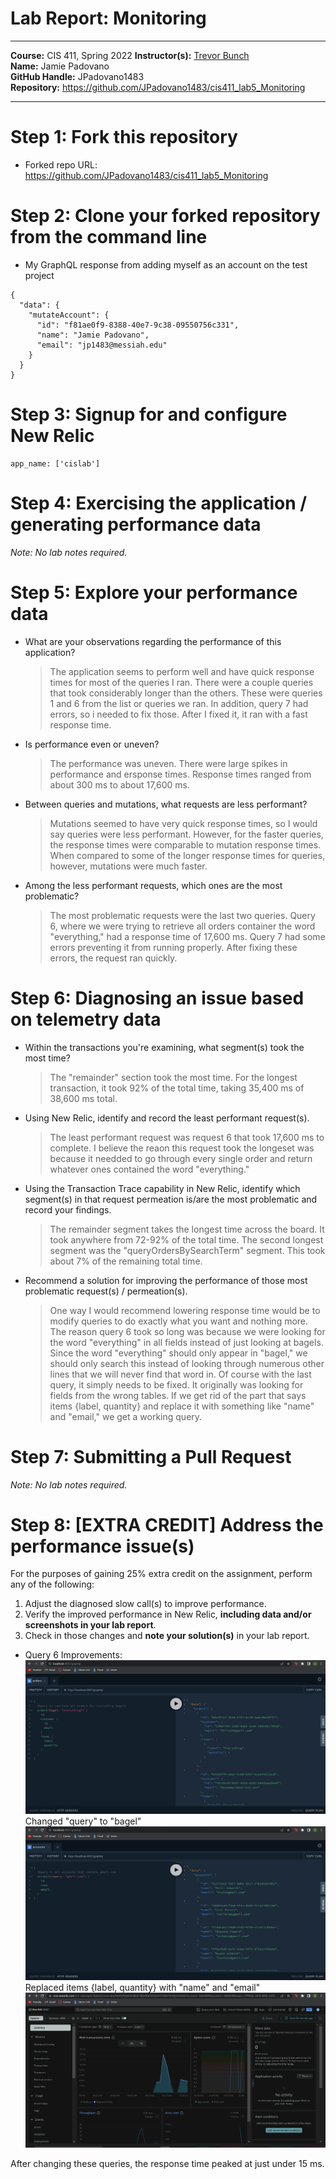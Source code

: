 # Lab Report: Monitoring
___
**Course:** CIS 411, Spring 2022
**Instructor(s):** [Trevor Bunch](https://github.com/trevordbunch)  
**Name:** Jamie Padovano <br>
**GitHub Handle:** JPadovano1483 <br>
**Repository:** https://github.com/JPadovano1483/cis411_lab5_Monitoring
___

# Step 1: Fork this repository
- Forked repo URL: https://github.com/JPadovano1483/cis411_lab5_Monitoring

# Step 2: Clone your forked repository from the command line
- My GraphQL response from adding myself as an account on the test project
```
{
  "data": {
    "mutateAccount": {
      "id": "f81ae0f9-8388-40e7-9c38-09550756c331",
      "name": "Jamie Padovano",
      "email": "jp1483@messiah.edu"
    }
  }
}
```

# Step 3: Signup for and configure New Relic
```
app_name: ['cislab']
```

# Step 4: Exercising the application / generating performance data

_Note: No lab notes required._

# Step 5: Explore your performance data
* What are your observations regarding the performance of this application? 
  > The application seems to perform well and have quick response times for most of the queries I ran. There were a couple queries that took considerably longer than the others. These were queries 1 and 6 from the list or queries we ran. In addition, query 7 had errors, so i needed to fix those. After I fixed it, it ran with a fast response time. 
* Is performance even or uneven? 
  > The performance was uneven. There were large spikes in performance and ersponse times. Response times ranged from about 300 ms to about 17,600 ms. 
* Between queries and mutations, what requests are less performant? 
  > Mutations seemed to have very quick response times, so I would say queries were less performant. However, for the faster queries, the response times were comparable to mutation response times. When compared to some of the longer response times for queries, however, mutations were much faster.
* Among the less performant requests, which ones are the most problematic?
  > The most problematic requests were the last two queries. Query 6, where we were trying to retrieve all orders container the word "everything," had a response time of 17,600 ms. Query 7 had some errors preventing it from running properly. After fixing these errors, the request ran quickly. 

# Step 6: Diagnosing an issue based on telemetry data
* Within the transactions you're examining, what segment(s) took the most time?
  > The "remainder" section took the most time. For the longest transaction, it took 92% of the total time, taking 35,400 ms of 38,600 ms total.
* Using New Relic, identify and record the least performant request(s).
  > The least performant request was request 6 that took 17,600 ms to complete. I believe the reaon this request took the longeset was because it needded to go through every single order and return whatever ones contained the word "everything." 
* Using the Transaction Trace capability in New Relic, identify which segment(s) in that request permeation is/are the most problematic and record your findings.
  > The remainder segment takes the longest time across the board. It took anywhere from 72-92% of the total time. The second longest segment was the "queryOrdersBySearchTerm" segment. This took about 7% of the remaining total time. 
* Recommend a solution for improving the performance of those most problematic request(s) / permeation(s).
  > One way I would recommend lowering response time would be to modify queries to do exactly what you want and nothing more. The reason query 6 took so long was because we were looking for the word "everything" in all fields instead of just looking at bagels. Since the word "everything" should only appear in "bagel," we should only search this instead of looking through numerous other lines that we will never find that word in. Of course with the last query, it simply needs to be fixed. It originally was looking for fields from the wrong tables. If we get rid of the part that says items {label, quantity} and replace it with something like "name" and "email," we get a working query.

# Step 7: Submitting a Pull Request
_Note: No lab notes required._

# Step 8: [EXTRA CREDIT] Address the performance issue(s)
For the purposes of gaining 25% extra credit on the assignment, perform any of the following:
1. Adjust the diagnosed slow call(s) to improve performance. 
2. Verify the improved performance in New Relic, **including data and/or screenshots in your lab report**.
2. Check in those changes and **note your solution(s)** in your lab report.

- Query 6 Improvements:<br>
![Query 6 Improved](../assets/ImprovedQuery6.png)
Changed "query" to "bagel"<br>
![Query 7 Improved](../assets/ImprovedQuery7.png)
Replaced items {label, quantity} with "name" and "email"<br>
![Improved Response Times](../assets/ImprovedResponseTimes.png)

After changing these queries, the response time peaked at just under 15 ms. 